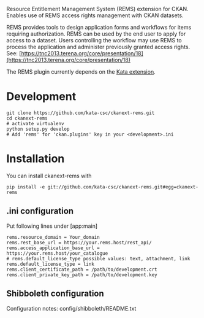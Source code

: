 Resource Entitlement Management System (REMS) extension for CKAN. Enables use of REMS access rights management with CKAN datasets.

REMS provides tools to design application forms and workflows for items
requiring authorization. REMS can be used by the end user to apply for access to
a dataset. Users controlling the workflow may use REMS to process the
application and administer previously granted access rights.
See: [https://tnc2013.terena.org/core/presentation/18](https://tnc2013.terena.org/core/presentation/18)

The REMS plugin currently depends on the [Kata extension](https://github.com/kata-csc/ckanext-kata/).

Development
===========

    git clone https://github.com/kata-csc/ckanext-rems.git
    cd ckanext-rems
    # activate virtualenv
    python setup.py develop
    # Add 'rems' for 'ckan.plugins' key in your <development>.ini


Installation
============

You can install ckanext-rems with

    pip install -e git://github.com/kata-csc/ckanext-rems.git#egg=ckanext-rems


.ini configuration
------------------

Put following lines under [app:main]

    rems.resource_domain = Your_domain
    rems.rest_base_url = https://your.rems.host/rest_api/
    rems.access_application_base_url = https://your.rems.host/your_catalogue
    # rems.default_license_type possible values: text, attachment, link
    rems.default_license_type = link
    rems.client_certificate_path = /path/to/development.crt
    rems.client_private_key_path = /path/to/development.key


Shibboleth configuration
------------------------

Configuration notes: config/shibboleth/README.txt
